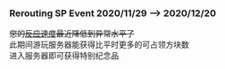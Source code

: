 ### Rerouting SP Event 2020/11/29 --> 2020/12/20
~~您的[反应速度](https://humanbenchmark.com/tests/reactiontime)最近降低到异常水平了~~  
此期间游玩服务器能获得比平时更多的可占领方块数  
进入服务器即可获得特别纪念品    
